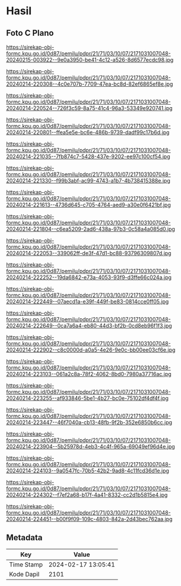 # Hasil

## Foto C Plano

https://sirekap-obj-formc.kpu.go.id/0d87/pemilu/pdpr/21/71/03/10/07/2171031007048-20240215-003922--9e0a3950-be41-4c12-a526-8d6577ecdc98.jpg

https://sirekap-obj-formc.kpu.go.id/0d87/pemilu/pdpr/21/71/03/10/07/2171031007048-20240214-220308--4c0e707b-7709-47ea-bc8d-82ef6865ef8e.jpg

https://sirekap-obj-formc.kpu.go.id/0d87/pemilu/pdpr/21/71/03/10/07/2171031007048-20240214-220524--726f3c59-8a75-41c4-96a3-53349e920741.jpg

https://sirekap-obj-formc.kpu.go.id/0d87/pemilu/pdpr/21/71/03/10/07/2171031007048-20240214-220801--ffea5e5e-bc6e-486b-9739-dadf99c17b6d.jpg

https://sirekap-obj-formc.kpu.go.id/0d87/pemilu/pdpr/21/71/03/10/07/2171031007048-20240214-221035--7fb874c7-5428-437e-9202-ee97c100cf54.jpg

https://sirekap-obj-formc.kpu.go.id/0d87/pemilu/pdpr/21/71/03/10/07/2171031007048-20240214-221330--f99b3abf-ac99-4743-a1b7-4b738415388e.jpg

https://sirekap-obj-formc.kpu.go.id/0d87/pemilu/pdpr/21/71/03/10/07/2171031007048-20240214-221613--4736d645-c705-4764-aed9-a30e0f6421bf.jpg

https://sirekap-obj-formc.kpu.go.id/0d87/pemilu/pdpr/21/71/03/10/07/2171031007048-20240214-221804--c6ea5209-2ad6-438a-97b3-0c58a4a085d0.jpg

https://sirekap-obj-formc.kpu.go.id/0d87/pemilu/pdpr/21/71/03/10/07/2171031007048-20240214-222053--339062ff-de3f-47d1-bc88-93796309807d.jpg

https://sirekap-obj-formc.kpu.go.id/0d87/pemilu/pdpr/21/71/03/10/07/2171031007048-20240214-222252--19da6842-e73a-4053-93f9-d3ffe66c024a.jpg

https://sirekap-obj-formc.kpu.go.id/0d87/pemilu/pdpr/21/71/03/10/07/2171031007048-20240214-222449--07aecd1a-e39f-449f-be83-0814cce0ff05.jpg

https://sirekap-obj-formc.kpu.go.id/0d87/pemilu/pdpr/21/71/03/10/07/2171031007048-20240214-222649--0ca7a6a4-eb80-44d3-bf2b-0cd8eb96f1f3.jpg

https://sirekap-obj-formc.kpu.go.id/0d87/pemilu/pdpr/21/71/03/10/07/2171031007048-20240214-222902--c8c0000d-a0a5-4e26-9e0c-bb00ee03cf6e.jpg

https://sirekap-obj-formc.kpu.go.id/0d87/pemilu/pdpr/21/71/03/10/07/2171031007048-20240214-223103--061a2c8a-78f2-4062-8bd0-7980a37716ac.jpg

https://sirekap-obj-formc.kpu.go.id/0d87/pemilu/pdpr/21/71/03/10/07/2171031007048-20240214-223255--af933846-5be1-4b27-bc0e-75102df4df4f.jpg

https://sirekap-obj-formc.kpu.go.id/0d87/pemilu/pdpr/21/71/03/10/07/2171031007048-20240214-223447--46f7040a-cb13-48fb-9f2b-352e6850b6cc.jpg

https://sirekap-obj-formc.kpu.go.id/0d87/pemilu/pdpr/21/71/03/10/07/2171031007048-20240214-223904--5b25978d-4eb3-4c4f-965a-69049ef96d4e.jpg

https://sirekap-obj-formc.kpu.go.id/0d87/pemilu/pdpr/21/71/03/10/07/2171031007048-20240214-224103--9a0547fc-70b5-42b2-9ad8-4c11fcd36d1e.jpg

https://sirekap-obj-formc.kpu.go.id/0d87/pemilu/pdpr/21/71/03/10/07/2171031007048-20240214-224302--f7ef2a68-b17f-4a41-8332-cc2d1b5815e4.jpg

https://sirekap-obj-formc.kpu.go.id/0d87/pemilu/pdpr/21/71/03/10/07/2171031007048-20240214-224451--b00f9f09-109c-4803-842a-2d43bec762aa.jpg


## Metadata

| Key        | Value               |
| ---------- | ------------------- |
| Time Stamp | 2024-02-17 13:05:41 |
| Kode Dapil | 2101                |



